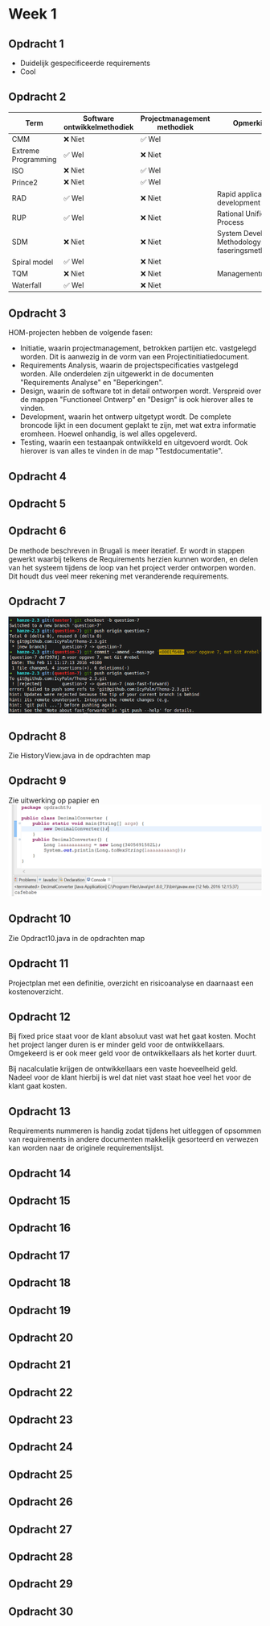 # Week 1

## Opdracht 1

- Duidelijk gespecificeerde requirements
- Cool


## Opdracht 2

|Term|	Software ontwikkelmethodiek|	Projectmanagement methodiek|	Opmerkingen|
|----|----|----|----|
|CMM|	❌ Niet|	✅ Wel||
|Extreme Programming|	✅ Wel|	❌ Niet||
|ISO|	❌ Niet|	✅ Wel||
|Prince2|	❌ Niet|	✅ Wel||
|RAD|	✅ Wel|	❌ Niet|Rapid application development|
|RUP|	✅ Wel|	❌ Niet|Rational Unified Process|
|SDM|	❌ Niet|	❌ Niet|System Development Methodology: een faseringsmethodiek|
|Spiral model|	✅ Wel|	❌ Niet||
|TQM|	❌ Niet|	❌ Niet|Managementmethodiek|
|Waterfall|	✅ Wel|	❌ Niet||


## Opdracht 3

HOM-projecten hebben de volgende fasen:

 - Initiatie, waarin projectmanagement, betrokken partijen etc. vastgelegd
   worden.
   Dit is aanwezig in de vorm van een Projectinitiatiedocument.
 - Requirements Analysis, waarin de projectspecificaties vastgelegd worden.
   Alle onderdelen zijn uitgewerkt in de documenten "Requirements Analyse" en
   "Beperkingen".
 - Design, waarin de software tot in detail ontworpen wordt.
   Verspreid over de mappen "Functioneel Ontwerp" en "Design" is ook hierover
   alles te vinden.
 - Development, waarin het ontwerp uitgetypt wordt.
   De complete broncode lijkt in een document geplakt te zijn, met wat extra
   informatie eromheen. Hoewel onhandig, is wel alles opgeleverd.
 - Testing, waarin een testaanpak ontwikkeld en uitgevoerd wordt.
   Ook hierover is van alles te vinden in de map "Testdocumentatie".

## Opdracht 4


## Opdracht 5


## Opdracht 6

De methode beschreven in Brugali is meer iteratief. Er wordt in stappen gewerkt
waarbij telkens de Requirements herzien kunnen worden, en delen van het systeem
tijdens de loop van het project verder ontworpen worden. Dit houdt dus veel
meer rekening met veranderende requirements.

## Opdracht 7

![Zie Opdracht-7.png](Opdracht-7.png)


## Opdracht 8

Zie HistoryView.java in de opdrachten map


## Opdracht 9

Zie uitwerking op papier en
![Zie Opdracht-9.png](Opdracht-9.png)


## Opdracht 10

Zie Opdract10.java in de opdrachten map


## Opdracht 11

Projectplan met een definitie, overzicht en risicoanalyse en daarnaast een kostenoverzicht.


## Opdracht 12

Bij fixed price staat voor de klant absoluut vast wat het gaat kosten. Mocht het project langer duren is er minder geld voor de ontwikkellaars. Omgekeerd is er ook meer geld voor de ontwikkellaars als het korter duurt.

Bij nacalculatie krijgen de ontwikkellaars een vaste hoeveelheid geld. Nadeel voor de klant hierbij is wel dat niet vast staat hoe veel het voor de klant gaat kosten.


## Opdracht 13

Requirements nummeren is handig zodat tijdens het uitleggen of opsommen van requirements in andere documenten makkelijk gesorteerd en verwezen kan worden naar de originele requirementslijst.


## Opdracht 14


## Opdracht 15


## Opdracht 16


## Opdracht 17


## Opdracht 18


## Opdracht 19


## Opdracht 20


## Opdracht 21


## Opdracht 22


## Opdracht 23


## Opdracht 24


## Opdracht 25


## Opdracht 26


## Opdracht 27


## Opdracht 28


## Opdracht 29


## Opdracht 30
